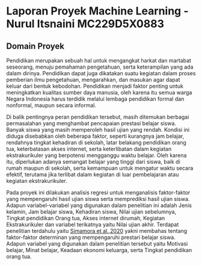 # Laporan Proyek Machine Learning - Nurul Itsnaini MC229D5X0883

## Domain Proyek
Pendidikan merupakan sebuah hal untuk mengangkat harkat dan martabat seseorang, menuju pemahaman pengetahuan, serta keterampilan yang ada dalam dirinya. Pendidikan dapat juga dikatakan suatu kegiatan dalam proses pemberian ilmu pengetahuan, mengarahkan, dan masukan agar dapat keluar dari bentuk kebodohan. 
Pendidikan menjadi faktor penting untuk meningkatkan kualitas sumber daya manusia, oleh karena itu semua warga Negara Indonesia harus terdidik melalui lembaga pendidikan formal dan nonformal, maupun secara informal.

Di balik pentingnya peran pendidikan tersebut, masih ditemukan berbagai permasalahan yang menghambat pencapaian prestasi belajar siswa. Banyak siswa yang masih memperoleh hasil ujian yang rendah. Kondisi ini diduga disebabkan oleh beberapa faktor, seperti kurangnya jam belajar, rendahnya tingkat kehadiran di sekolah, latar belakang pendidikan orang tua, keterbatasan akses internet, serta keterlibatan dalam kegiatan ekstrakurikuler yang berpotensi mengganggu waktu belajar. Oleh karena itu, diperlukan adanya semangat belajar yang tinggi dari siswa, baik di rumah maupun di sekolah, serta kemampuan untuk mengatur waktu secara efektif, terutama jika terlibat dalam kegiatan di luar pembelajaran atau kegiatan ekstrakurikuler.

Pada proyek ini dilakukan analisis regresi untuk menganalisis faktor-faktor yang mempengaruhi hasil ujian siswa serta memprediksi hasil ujian siswa. Adapun variabel-variabel yang digunakan dalam penelitian ini adalah Jenis kelamin, Jam belajar siswa, Kehadiran siswa, Nilai ujian sebelumnya, Tingkat pendidikan Orang tua, Akses internet dirumah, Kegiatan Ekstrakurikuler dan variabel terikatnya yaitu Nilai ujian akhir. Terdapat penelitian terdahulu yaitu [Simamora et al.,2020](https://drive.google.com/drive/my-drive?hl=id) yakni membahas tentang faktor-faktor determinan yang mempengaruhi prestari belajar siswa. Adapun variabel yang digunakan dalam penelitian tersebut yaitu Motivasi belajar, Minat belajar, Keadaan ekonomi keluarga, serta Tingkat pendidikan orang tua. 
